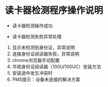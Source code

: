 # 读卡器检测程序操作说明

* 读卡器检测操作成功



* 读卡器检测失败异常处理

1. 显示未检测到身份证，异常说明
2. 连接身份证阅读器失败，异常说明
3. chrome浏览器手动配置
4. 华视身份证阅读器（100U/100UC）安装方法
5. 安装途中发生冲突时
6. PMS提示：设备未连接的解决方案

